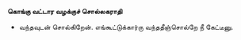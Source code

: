 **கொங்கு வட்டார வழக்குச் சொல்லகராதி**
- வந்தவுடன் சொல்கிறேன். எங்கூட்டுக்கார்ரு வந்ததீஞ்சொல்றே நீ கேட்டீனு.

